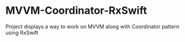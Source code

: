 # MVVM-Coordinator-RxSwift
Project displays a way to work on MVVM along with Coordinator pattern using RxSwift
